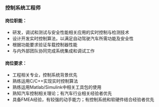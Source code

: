 ### 控制系统工程师

#### 岗位职能：

- 研发，调试和测试与安全性能相关应用的实时控制与检测技术
- 设计开发实时控制算法，以满足自动驾驶汽车所需功能及安全性
- 根据功能要求验证车载控制器性能
- 与内外部团队协同完成系统集成和调试工作

#### 岗位要求：

- 工程相关专业，控制系统背景优先
- 熟练运用C/C++实现实时控制算法
- 熟练运用Matlab/Simulink中相关工具包的使用
- 熟知汽车控制相关理论；有汽车行业相关经验者优先
- 具备FMEA经验，有较强的动手能力；有控制系统和软硬件结合经验者优先
